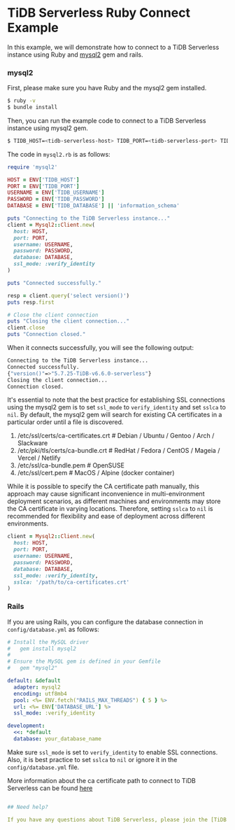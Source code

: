 # TiDB Serverless Ruby Connect Example

In this example, we will demonstrate how to connect to a TiDB Serverless instance using Ruby and [mysql2](https://github.com/brianmario/mysql2) gem and rails.

### mysql2 

First, please make sure you have Ruby and the mysql2 gem installed.

```bash
$ ruby -v
$ bundle install
```

Then, you can run the example code to connect to a TiDB Serverless instance using mysql2 gem.

```bash
$ TIDB_HOST=<tidb-serverless-host> TIDB_PORT=<tidb-serverless-port> TIDB_USERNAME=<tidb-serverless-username> TIDB_PASSWORD=<tidb-serverless-password> ruby mysql2.rb  
```

The code in `mysql2.rb` is as follows:

```ruby
require 'mysql2'

HOST = ENV['TIDB_HOST']
PORT = ENV['TIDB_PORT']
USERNAME = ENV['TIDB_USERNAME']
PASSWORD = ENV['TIDB_PASSWORD']
DATABASE = ENV['TIDB_DATABASE'] || 'information_schema'

puts "Connecting to the TiDB Serverless instance..."
client = Mysql2::Client.new(
  host: HOST,
  port: PORT,
  username: USERNAME,
  password: PASSWORD,
  database: DATABASE,
  ssl_mode: :verify_identity
)

puts "Connected successfully."

resp = client.query('select version()')
puts resp.first

# Close the client connection
puts "Closing the client connection..."
client.close
puts "Connection closed."
```

When it connects successfully, you will see the following output:

```bash
Connecting to the TiDB Serverless instance...
Connected successfully.
{"version()"=>"5.7.25-TiDB-v6.6.0-serverless"}
Closing the client connection...
Connection closed.
```

It's essential to note that the best practice for establishing SSL connections using the mysql2 gem is to set `ssl_mode` to `verify_identity` and set `sslca` to `nil`. By default, the mysql2 gem will search for existing CA certificates in a particular order until a file is discovered.

1. /etc/ssl/certs/ca-certificates.crt # Debian / Ubuntu / Gentoo / Arch / Slackware
2. /etc/pki/tls/certs/ca-bundle.crt # RedHat / Fedora / CentOS / Mageia / Vercel / Netlify
3. /etc/ssl/ca-bundle.pem # OpenSUSE
4. /etc/ssl/cert.pem # MacOS / Alpine (docker container)

While it is possible to specify the CA certificate path manually, this approach may cause significant inconvenience in multi-environment deployment scenarios, as different machines and environments may store the CA certificate in varying locations. Therefore, setting `sslca` to `nil` is recommended for flexibility and ease of deployment across different environments.

```ruby
client = Mysql2::Client.new(
  host: HOST,
  port: PORT,
  username: USERNAME,
  password: PASSWORD,
  database: DATABASE,
  ssl_mode: :verify_identity,
  sslca: '/path/to/ca-certificates.crt'
)
```

### Rails

If you are using Rails, you can configure the database connection in `config/database.yml` as follows:

```yaml
# Install the MySQL driver
#   gem install mysql2
#
# Ensure the MySQL gem is defined in your Gemfile
#   gem "mysql2"

default: &default
  adapter: mysql2
  encoding: utf8mb4
  pool: <%= ENV.fetch("RAILS_MAX_THREADS") { 5 } %>
  url: <%= ENV['DATABASE_URL'] %>
  ssl_mode: :verify_identity

development:
  <<: *default
  database: your_database_name
```

Make sure `ssl_mode` is set to `verify_identity` to enable SSL connections. Also, it is best practice to set `sslca` to `nil` or ignore it in the `config/database.yml` file. 

More information about the ca certificate path to connect to TiDB Serverless can be found [here](https://docs.pingcap.com/tidbcloud/secure-connections-to-serverless-tier-clusters)

```yaml

## Need help?

If you have any questions about TiDB Serverless, please join the [TiDB community](https://ask.pingcap.com/) and feel free to ask for help.
